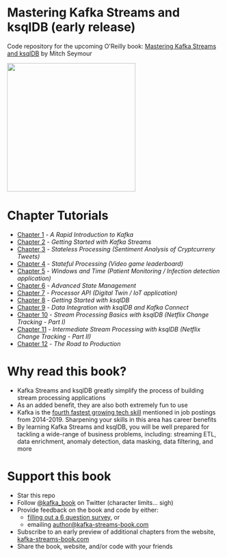 # Mastering Kafka Streams and ksqlDB (early release)
Code repository for the upcoming O'Reilly book: [Mastering Kafka Streams and ksqlDB][book] by Mitch Seymour

<a href="https://www.kafka-streams-book.com/"><img src="https://mcusercontent.com/987def4caf0bb040419d778f2/images/022e702c-5886-42ed-9104-e13e2d690522.jpg" width="300"></a>

[book]: https://www.kafka-streams-book.com/


# Chapter Tutorials
  - [Chapter 1](chapter-01) - _A Rapid Introduction to Kafka_
  - [Chapter 2](chapter-02) - _Getting Started with Kafka Streams_
  - [Chapter 3](chapter-03) - _Stateless Processing (Sentiment Analysis of Cryptcurreny Tweets)_
  - [Chapter 4](chapter-04) - _Stateful Processing (Video game leaderboard)_
  - [Chapter 5](chapter-05) - _Windows and Time (Patient Monitoring / Infection detection application)_
  - [Chapter 6](chapter-06) - _Advanced State Management_
  - [Chapter 7](chapter-07) - _Processor API (Digital Twin / IoT application)_
  - [Chapter 8](chapter-08) - _Getting Started with ksqlDB_
  - [Chapter 9](chapter-09) - _Data Integration with ksqlDB and Kafka Connect_
  - [Chapter 10](chapter-10) - _Stream Processing Basics with ksqlDB (Netflix Change Tracking - Part I)_
  - [Chapter 11](chapter-11) - _Intermediate Stream Processing with ksqlDB (Netflix Change Tracking - Part II)_
  - [Chapter 12](chapter-12) - _The Road to Production_

# Why read this book?

- Kafka Streams and ksqlDB greatly simplify the process of building stream processing applications
- As an added benefit, they are also both extremely fun to use
- Kafka is the [fourth fastest growing tech skill][indeed] mentioned in job postings from 2014-2019. Sharpening your skills in this area has career benefits
- By learning Kafka Streams and ksqlDB, you will be well prepared for tackling a wide-range of business problems, including: streaming ETL, data enrichment, anomaly detection, data masking, data filtering, and more


[indeed]: https://www.techrepublic.com/article/the-20-fastest-rising-and-sharpest-declining-tech-skills-of-the-past-5-years/


# Support this book
- Star this repo
- Follow [@kafka_book][twitter] on Twitter (character limits... sigh)
- Provide feedback on the book and code by either:
  - [filling out a 6 question survey][survey], or
  - emailing author@kafka-streams-book.com
- Subscribe to an early preview of additional chapters from the website, [kafka-streams-book.com][website]
- Share the book, website, and/or code with your friends

[survey]: https://kafka-streams-book.typeform.com/to/TWuRwK
[twitter]: https://twitter.com/kafka_book
[website]: https://www.kafka-streams-book.com/
